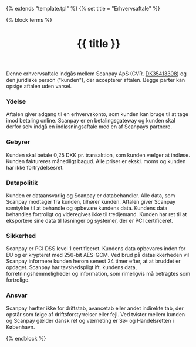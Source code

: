 {% extends "template.tpl" %}
{% set title = "Erhvervsaftale" %}

{% block terms %}
<header>
  <h1 class="terms--h1">{{ title }}</h1>
</header>
<article data-date="{{ date }}" data-hash="{{ hash }}" class="terms--">
  <p>
    Denne erhvervsaftale indgås mellem Scanpay ApS (CVR. <a target="_blank" href="https://datacvr.virk.dk/data/visenhed?enhedstype=virksomhed&id=35413308&soeg=35413308">DK35413308</a>) og den juridiske person ("kunden"), der accepterer aftalen. Begge parter kan opsige aftalen uden varsel.
  </p>

  <h3 class="terms--h3">Ydelse</h3>
  <p>
    Aftalen giver adgang til en erhvervskonto, som kunden kan bruge til at tage imod betaling online. Scanpay er en betalingsgateway og kunden skal derfor selv indgå en indløsningsaftale med en af Scanpays partnere.
  </p>

  <h3 class="terms--h3">Gebyrer</h3>
  <p>
    Kunden skal betale 0,25 DKK pr. transaktion, som kunden vælger at indløse. Kunden faktureres månedligt bagud. Alle priser er ekskl. moms og kunden har ikke fortrydelsesret.
  </p>

  <h3 class="terms--h3">Datapolitik</h3>
  <p>
    Kunden er dataansvarlig og Scanpay er databehandler. Alle data, som Scanpay modtager fra kunden, tilhører kunden. Aftalen giver Scanpay samtykke til at behandle og opbevare kundens data. Kundens data behandles fortroligt og videregives ikke til tredjemand. Kunden har ret til at eksportere sine data til løsninger og systemer, der er PCI certificeret.
  </p>

  <h3 class="terms--h3">Sikkerhed</h3>
  <p>
    Scanpay er PCI DSS level 1 certificeret. Kundens data opbevares inden for EU og er krypteret med 256-bit AES-GCM. Ved brud på datasikkerheden vil Scanpay informere kunden herom senest 24 timer efter, at at bruddet er opdaget. Scanpay har tavshedspligt ift. kundens data,  forretningshemmeligheder og information, som rimeligvis må betragtes som fortrolige.
  </p>

  <h3 class="terms--h3">Ansvar</h3>
  <p>
    Scanpay hæfter ikke for driftstab, avancetab eller andet indirekte tab, der opstår som følge af driftsforstyrrelser eller fejl. Ved tvister mellem kunden og Scanpay gælder dansk ret og værneting er Sø- og Handelsretten i København.
  </p>
</article>
{% endblock %}
